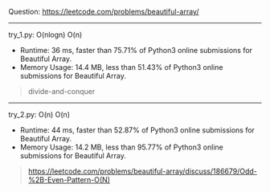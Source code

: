 Question: https://leetcode.com/problems/beautiful-array/

---

try_1.py: O(nlogn) O(n)

* Runtime: 36 ms, faster than 75.71% of Python3 online submissions for Beautiful Array.
* Memory Usage: 14.4 MB, less than 51.43% of Python3 online submissions for Beautiful Array.

> divide-and-conquer

---

try_2.py: O(n) O(n)

* Runtime: 44 ms, faster than 52.87% of Python3 online submissions for Beautiful Array.
* Memory Usage: 14.2 MB, less than 95.77% of Python3 online submissions for Beautiful Array.

> https://leetcode.com/problems/beautiful-array/discuss/186679/Odd-%2B-Even-Pattern-O(N)
